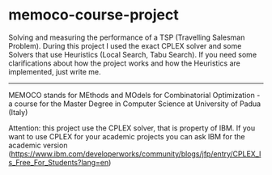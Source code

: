 # memoco-course-project

Solving and measuring the performance of a TSP (Travelling Salesman Problem).
During this project I used the exact CPLEX solver and some Solvers that use Heuristics (Local Search, Tabu Search).
If you need some clarifications about how the project works and how the Heuristics are implemented, just write me.


__________________________________________________________

MEMOCO stands for MEthods and MOdels for Combinatorial Optimization - a course for the Master Degree in Computer Science at University of Padua (Italy)

Attention: this project use the CPLEX solver, that is property of IBM. If you want to use CPLEX for your academic projects you can ask IBM for the academic version (https://www.ibm.com/developerworks/community/blogs/jfp/entry/CPLEX_Is_Free_For_Students?lang=en)


